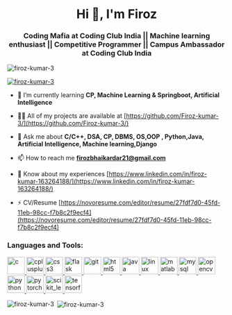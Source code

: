 <h1 align="center">Hi 👋, I'm Firoz</h1>
<h3 align="center">   Coding Mafia at Coding Club India   ||   Machine learning enthusiast     ||    Competitive Programmer     ||     
                                                 Campus Ambassador at Coding Club India </h3>

<p align="left"> <img src="https://komarev.com/ghpvc/?username=firoz-kumar-3&label=Profile%20views&color=0e75b6&style=flat" alt="firoz-kumar-3" /> </p>

<p align="left"> <a href="https://github.com/ryo-ma/github-profile-trophy"><img src="https://github-profile-trophy.vercel.app/?username=firoz-kumar-3" alt="firoz-kumar-3" /></a> </p>

- 🌱 I’m currently learning **CP, Machine Learning & Springboot, Artificial Intelligence**

- 👨‍💻 All of my projects are available at [https://github.com/Firoz-kumar-3/](https://github.com/Firoz-kumar-3/)
 
- 💬 Ask me about **C/C++, DSA, CP, DBMS, OS,OOP , Python,Java, Artificial Intelligence, Machine learning,Django**

- 📫 How to reach me **firozbhaikardar21@gmail.com**

- 📄 Know about my experiences [https://www.linkedin.com/in/firoz-kumar-163264188/](https://www.linkedin.com/in/firoz-kumar-163264188/)

- ⚡ CV/Resume  [https://novoresume.com/editor/resume/27fdf7d0-45fd-11eb-98cc-f7b8c2f9ecf4](https://novoresume.com/editor/resume/27fdf7d0-45fd-11eb-98cc-f7b8c2f9ecf4)
 

<h3 align="left">Languages and Tools:</h3>
<p align="left"> <a href="https://www.cprogramming.com/" target="_blank"> <img src="https://devicons.github.io/devicon/devicon.git/icons/c/c-original.svg" alt="c" width="40" height="40"/> </a> <a href="https://www.w3schools.com/cpp/" target="_blank"> <img src="https://devicons.github.io/devicon/devicon.git/icons/cplusplus/cplusplus-original.svg" alt="cplusplus" width="40" height="40"/> </a> <a href="https://www.w3schools.com/css/" target="_blank"> <img src="https://devicons.github.io/devicon/devicon.git/icons/css3/css3-original-wordmark.svg" alt="css3" width="40" height="40"/> </a> <a href="https://flask.palletsprojects.com/" target="_blank"> <img src="https://www.vectorlogo.zone/logos/pocoo_flask/pocoo_flask-icon.svg" alt="flask" width="40" height="40"/> </a> <a href="https://git-scm.com/" target="_blank"> <img src="https://www.vectorlogo.zone/logos/git-scm/git-scm-icon.svg" alt="git" width="40" height="40"/> </a> <a href="https://www.w3.org/html/" target="_blank"> <img src="https://devicons.github.io/devicon/devicon.git/icons/html5/html5-original-wordmark.svg" alt="html5" width="40" height="40"/> </a> <a href="https://www.java.com" target="_blank"> <img src="https://devicons.github.io/devicon/devicon.git/icons/java/java-original-wordmark.svg" alt="java" width="40" height="40"/> </a> <a href="https://www.linux.org/" target="_blank"> <img src="https://devicons.github.io/devicon/devicon.git/icons/linux/linux-original.svg" alt="linux" width="40" height="40"/> </a> <a href="https://www.mathworks.com/" target="_blank"> <img src="https://raw.githubusercontent.com/simple-icons/simple-icons/master/icons/mathworks.svg" alt="matlab" width="40" height="40"/> </a> <a href="https://www.mysql.com/" target="_blank"> <img src="https://devicons.github.io/devicon/devicon.git/icons/mysql/mysql-original-wordmark.svg" alt="mysql" width="40" height="40"/> </a> <a href="https://opencv.org/" target="_blank"> <img src="https://www.vectorlogo.zone/logos/opencv/opencv-icon.svg" alt="opencv" width="40" height="40"/> </a> <a href="https://www.python.org" target="_blank"> <img src="https://devicons.github.io/devicon/devicon.git/icons/python/python-original.svg" alt="python" width="40" height="40"/> </a> <a href="https://pytorch.org/" target="_blank"> <img src="https://www.vectorlogo.zone/logos/pytorch/pytorch-icon.svg" alt="pytorch" width="40" height="40"/> </a> <a href="https://scikit-learn.org/" target="_blank"> <img src="https://upload.wikimedia.org/wikipedia/commons/0/05/Scikit_learn_logo_small.svg" alt="scikit_learn" width="40" height="40"/> </a> <a href="https://www.tensorflow.org" target="_blank"> <img src="https://www.vectorlogo.zone/logos/tensorflow/tensorflow-icon.svg" alt="tensorflow" width="40" height="40"/> </a> </p>

<p><img align="left" src="https://github-readme-stats.vercel.app/api/top-langs?username=firoz-kumar-3&show_icons=true&locale=en&layout=compact" alt="firoz-kumar-3" /></p>

<p>&nbsp;<img align="center" src="https://github-readme-stats.vercel.app/api?username=firoz-kumar-3&show_icons=true&locale=en" alt="firoz-kumar-3" /></p>
